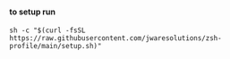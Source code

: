 #### to setup run ####
```
sh -c "$(curl -fsSL https://raw.githubusercontent.com/jwaresolutions/zsh-profile/main/setup.sh)"
```
